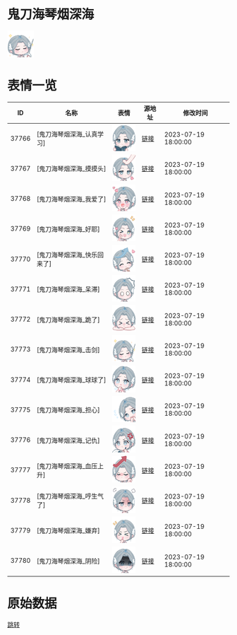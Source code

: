 # 鬼刀海琴烟深海

<img src="./cover.png" height="60" alt="cover" />

# 表情一览

|ID|名称|表情|源地址|修改时间|
|----|----|----|----|----|
|37766|[鬼刀海琴烟深海_认真学习]|<img src="./pic/037766_%5B鬼刀海琴烟深海_认真学习%5D.png" height="60" alt="认真学习"/>|[链接](https://i0.hdslb.com/bfs/garb/2211e86cf7aef4d4ce77356a1ee4f1b66d37eff9.png)|2023-07-19 18:00:00|
|37767|[鬼刀海琴烟深海_摸摸头]|<img src="./pic/037767_%5B鬼刀海琴烟深海_摸摸头%5D.png" height="60" alt="摸摸头"/>|[链接](https://i0.hdslb.com/bfs/garb/e6f8e7012683e46f84a16828bb535de4cad52873.png)|2023-07-19 18:00:00|
|37768|[鬼刀海琴烟深海_我爱了]|<img src="./pic/037768_%5B鬼刀海琴烟深海_我爱了%5D.png" height="60" alt="我爱了"/>|[链接](https://i0.hdslb.com/bfs/garb/b0ad0a1283ee8fcb91dc1372123e2c6df1a50471.png)|2023-07-19 18:00:00|
|37769|[鬼刀海琴烟深海_好耶]|<img src="./pic/037769_%5B鬼刀海琴烟深海_好耶%5D.png" height="60" alt="好耶"/>|[链接](https://i0.hdslb.com/bfs/garb/edfae1402e16990090c3cfa08da0ed0f4d3f7641.png)|2023-07-19 18:00:00|
|37770|[鬼刀海琴烟深海_快乐回来了]|<img src="./pic/037770_%5B鬼刀海琴烟深海_快乐回来了%5D.png" height="60" alt="快乐回来了"/>|[链接](https://i0.hdslb.com/bfs/garb/460ee94ff85dbe8d419b2bf74bc0366fe36def8a.png)|2023-07-19 18:00:00|
|37771|[鬼刀海琴烟深海_呆滞]|<img src="./pic/037771_%5B鬼刀海琴烟深海_呆滞%5D.png" height="60" alt="呆滞"/>|[链接](https://i0.hdslb.com/bfs/garb/6d27aeb482bbae78e45a85513f6128064ff58765.png)|2023-07-19 18:00:00|
|37772|[鬼刀海琴烟深海_跪了]|<img src="./pic/037772_%5B鬼刀海琴烟深海_跪了%5D.png" height="60" alt="跪了"/>|[链接](https://i0.hdslb.com/bfs/garb/be6c38b3c14b7bd02a6665f666bdba9a6062118a.png)|2023-07-19 18:00:00|
|37773|[鬼刀海琴烟深海_击剑]|<img src="./pic/037773_%5B鬼刀海琴烟深海_击剑%5D.png" height="60" alt="击剑"/>|[链接](https://i0.hdslb.com/bfs/garb/e2631b348d9b81882022f2b012dfdeb873376024.png)|2023-07-19 18:00:00|
|37774|[鬼刀海琴烟深海_球球了]|<img src="./pic/037774_%5B鬼刀海琴烟深海_球球了%5D.png" height="60" alt="球球了"/>|[链接](https://i0.hdslb.com/bfs/garb/85c1a6fb4b588bc185c6d293d6e25db494b97722.png)|2023-07-19 18:00:00|
|37775|[鬼刀海琴烟深海_担心]|<img src="./pic/037775_%5B鬼刀海琴烟深海_担心%5D.png" height="60" alt="担心"/>|[链接](https://i0.hdslb.com/bfs/garb/d381f4595aa309c358ae4c80aa67a3b5afb72645.png)|2023-07-19 18:00:00|
|37776|[鬼刀海琴烟深海_记仇]|<img src="./pic/037776_%5B鬼刀海琴烟深海_记仇%5D.png" height="60" alt="记仇"/>|[链接](https://i0.hdslb.com/bfs/garb/2f418c5c6afc25a2a740c8955fe60ca0d956ed2a.png)|2023-07-19 18:00:00|
|37777|[鬼刀海琴烟深海_血压上升]|<img src="./pic/037777_%5B鬼刀海琴烟深海_血压上升%5D.png" height="60" alt="血压上升"/>|[链接](https://i0.hdslb.com/bfs/garb/57f471f445be3c087cb7918a04ad0dd994c90146.png)|2023-07-19 18:00:00|
|37778|[鬼刀海琴烟深海_哼生气了]|<img src="./pic/037778_%5B鬼刀海琴烟深海_哼生气了%5D.png" height="60" alt="哼生气了"/>|[链接](https://i0.hdslb.com/bfs/garb/cd0004430bf1f13ec506b1cecf631fc12db70f20.png)|2023-07-19 18:00:00|
|37779|[鬼刀海琴烟深海_嫌弃]|<img src="./pic/037779_%5B鬼刀海琴烟深海_嫌弃%5D.png" height="60" alt="嫌弃"/>|[链接](https://i0.hdslb.com/bfs/garb/a0b236772d60e964845273bc63607d8f2a93e237.png)|2023-07-19 18:00:00|
|37780|[鬼刀海琴烟深海_阴险]|<img src="./pic/037780_%5B鬼刀海琴烟深海_阴险%5D.png" height="60" alt="阴险"/>|[链接](https://i0.hdslb.com/bfs/garb/b867017dba28ea961a4ebb860b98fa73b7884a18.png)|2023-07-19 18:00:00|

# 原始数据

[跳转](./raw.json)

